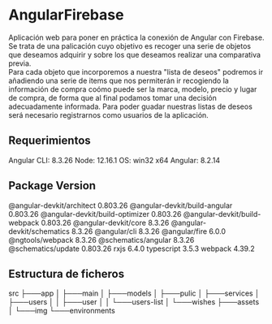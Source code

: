 # AngularFirebase

Aplicación web para poner en práctica la conexión de Angular con Firebase.  
Se trata de una palicación cuyo objetivo es recoger una serie de objetos que deseamos adquirir y sobre los 
que deseamos realizar una comparativa previa.  
Para cada objeto que incorporemos a nuestra "lista de deseos" podremos ir añadiendo una serie de items que nos permiterán ir recogiendo la información de compra coómo puede ser la marca, modelo, precio y lugar de compra, de forma que al final podamos tomar una decisión adecuadamente informada. 
Para poder guadar nuestras listas de deseos será necesario registrarnos como usuarios de la aplicación.

## Requerimientos

Angular CLI: 8.3.26
Node: 12.16.1
OS: win32 x64
Angular: 8.2.14

Package                           Version
-----------------------------------------------------------
@angular-devkit/architect         0.803.26
@angular-devkit/build-angular     0.803.26
@angular-devkit/build-optimizer   0.803.26
@angular-devkit/build-webpack     0.803.26
@angular-devkit/core              8.3.26
@angular-devkit/schematics        8.3.26
@angular/cli                      8.3.26
@angular/fire                     6.0.0
@ngtools/webpack                  8.3.26
@schematics/angular               8.3.26
@schematics/update                0.803.26
rxjs                              6.4.0
typescript                        3.5.3
webpack                           4.39.2

## Estructura de ficheros

src
├───app
│   ├───main
│   ├───models
│   ├───pulic
│   ├───services
│   ├───users
│   │   ├───user
│   │   └───users-list
│   └───wishes
├───assets
│   └───img
└───environments
